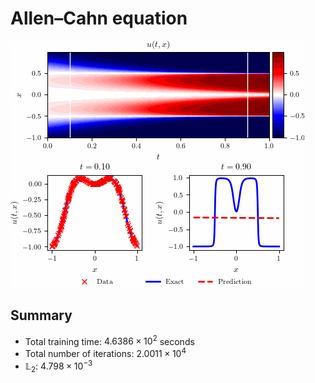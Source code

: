 # Allen–Cahn equation

![Allen–Cahn](figures/AC.gif)

## Summary
 
- Total training time: $4.6386 \times 10^2$ seconds
- Total number of iterations: $2.0011 \times 10^4$
- $\mathbb{L}_2$: $4.798 \times 10^{-3}$